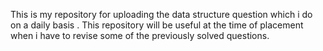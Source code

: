 This is my repository for uploading the data structure question which i do on a daily basis . This repository will be useful at the time of placement when i have to revise some of the previously solved questions.
